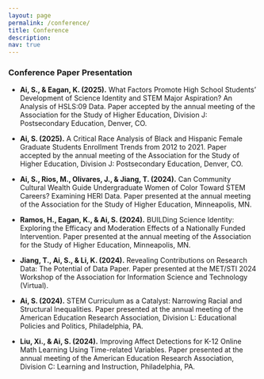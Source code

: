 ```yaml
---
layout: page
permalink: /conference/
title: Conference
description: 
nav: true
---
```


### Conference Paper Presentation

- **Ai, S., & Eagan, K. (2025).** What Factors Promote High School Students’ Development of Science Identity and STEM Major Aspiration? An Analysis of HSLS:09 Data. Paper accepted by the annual meeting of the Association for the Study of Higher Education, Division J: Postsecondary Education, Denver, CO.

- **Ai, S. (2025).** A Critical Race Analysis of Black and Hispanic Female Graduate Students Enrollment Trends from 2012 to 2021. Paper accepted by the annual meeting of the Association for the Study of Higher Education, Division J: Postsecondary Education, Denver, CO.

- **Ai, S., Rios, M., Olivares, J., & Jiang, T. (2024).** Can Community Cultural Wealth Guide Undergraduate Women of Color Toward STEM Careers? Examining HERI Data. Paper presented at the annual meeting of the Association for the Study of Higher Education, Minneapolis, MN.

- **Ramos, H., Eagan, K., & Ai, S. (2024).** BUILDing Science Identity: Exploring the Efficacy and Moderation Effects of a Nationally Funded Intervention. Paper presented at the annual meeting of the Association for the Study of Higher Education, Minneapolis, MN.

- **Jiang, T., Ai, S., & Li, K. (2024).** Revealing Contributions on Research Data: The Potential of Data Paper. Paper presented at the MET/STI 2024 Workshop of the Association for Information Science and Technology (Virtual).

- **Ai, S. (2024).** STEM Curriculum as a Catalyst: Narrowing Racial and Structural Inequalities. Paper presented at the annual meeting of the American Education Research Association, Division L: Educational Policies and Politics, Philadelphia, PA.

- **Liu, Xi., & Ai, S. (2024).** Improving Affect Detections for K-12 Online Math Learning Using Time-related Variables. Paper presented at the annual meeting of the American Education Research Association, Division C: Learning and Instruction, Philadelphia, PA.
